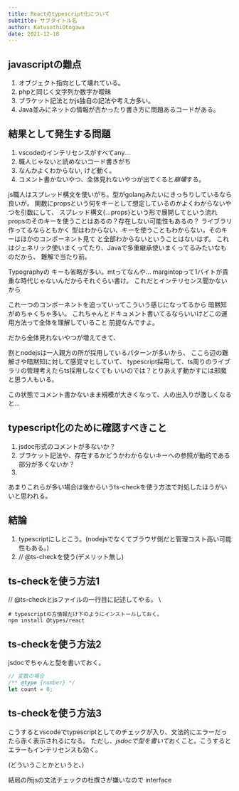 ```yaml
---
title: Reactのtypescript化について
subtitle: サブタイトル名
author: KatusothiOtogawa
date: 2021-12-18
---
```


## javascriptの難点

1. オブジェクト指向として壊れている。
2. phpと同じく文字列か数字か曖昧
3. ブラケット記法とかjs独自の記法や考え方多い。
4. Java並みにネットの情報が古かったり書き方に問題あるコードがある。

## 結果として発生する問題

1. vscodeのインテリセンスがすべてany...
2. 職人じゃないと読めないコード書きがち
3. なんかよくわからない, けど動く。
4. コメント書かないやつ、全体見れないやつが出てくると*崩壊*する。

js職人はスプレッド構文を使いがち。型がgolangみたいにきっちりしているなら良いが。
関数にpropsという何をキーとして想定しているのかよくわからないやつを引数にして、
スプレッド構文{...props}という形で展開してという流れ
propsのそのキーを使うことはあるの？存在しない可能性もあるの？
ライブラリ作ってるならともかく
型はわからない、キーを使うこともわからない。そのキーはほかのコンポーネント見て
と全部わからないということはないはず。
これはジェネリック使いまくってたり、Javaで多重継承使いまくってるみたいなものだから、
難解で当たり前。

Typographyの
キーも省略が多い。mtってなんや...
margintopって1バイトが貴重な時代じゃないんだからそれぐらい書け。
これだとインテリセンス聞かないから

これ一つのコンポーネントを追っていってこういう感じになってるから
暗黙知がめちゃくちゃ多い。
これちゃんとドキュメント書いてるならいいけどこの運用方法って全体を理解していること
前提なんですよ。

だから全体見れないやつが増えてきて、

割とnodejsは一人親方の所が採用しているパターンが多いから、
ここら辺の難解さや暗黙知に対して感覚マヒしていて、
typescript採用して、ts周りのライブラリの管理考えたらts採用しなくても
いいのでは？とりあえず動かすには邪魔と思う人もいる。

この状態でコメント書かないまま規模が大きくなって、人の出入りが激しくなると...

## typescript化のために確認すべきこと

1. jsdoc形式のコメントが多ないか？
2. ブラケット記法や、存在するかどうかわからないキーへの参照が動的である部分が多くないか？
3. 

あまりこれらが多い場合は後からいうts-checkを使う方法で対処したほうがいいと思われる。

## 結論

1. typescriptにしとこう。(nodejsでなくてブラウザ側だと管理コスト高い可能性もある。)
2. // @ts-checkを使う(デメリット無し)

## ts-checkを使う方法1

// @ts-checkとjsファイルの一行目に記述してやる。 \

```shell
# typescriptの方情報だけ下のようにインストールしておく。
npm install @types/react
```

## ts-checkを使う方法2

jsdocでちゃんと型を書いておく。

```js
// 変数の場合
/** @type {number} */
let count = 0;

```

## ts-checkを使う方法3

こうするとvscodeでtypescriptとしてのチェックが入り、文法的にエラーだったら赤く表示されるになる。
ただし、*jsdocで型を書いて*おくこと。こうするとエラーもインテリセンスも効く。

(どういうことかというと、)

結局の所jsの文法チェックの杜撰さが嫌いなので
interface 
